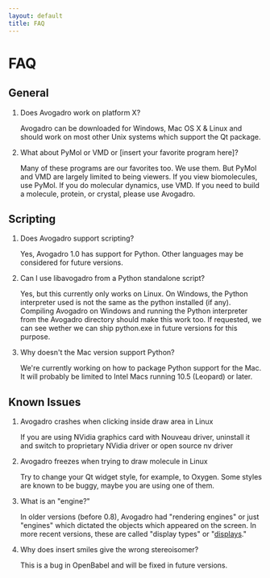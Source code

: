 ```yaml
---
layout: default
title: FAQ
---
```


# FAQ

General
-------

1.  Does Avogadro work on platform X?
      
    Avogadro can be downloaded for Windows, Mac OS X & Linux and should work on most other Unix systems which support the Qt package.

2.  What about PyMol or VMD or [insert your favorite program here]?
      
    Many of these programs are our favorites too. We use them. But PyMol and VMD are largely limited to being viewers. If you view biomolecules, use PyMol. If you do molecular dynamics, use VMD. If you need to build a molecule, protein, or crystal, please use Avogadro.

Scripting
---------

1.  Does Avogadro support scripting?
      
    Yes, Avogadro 1.0 has support for Python. Other languages may be considered for future versions.

2.  Can I use libavogadro from a Python standalone script?
      
    Yes, but this currently only works on Linux. On Windows, the Python interpreter used is not the same as the python installed (if any). Compiling Avogadro on Windows and running the Python interpreter from the Avogadro directory should make this work too. If requested, we can see wether we can ship python.exe in future versions for this purpose.

3.  Why doesn't the Mac version support Python?
      
    We're currently working on how to package Python support for the Mac. It will probably be limited to Intel Macs running 10.5 (Leopard) or later.

Known Issues
------------

1.  Avogadro crashes when clicking inside draw area in Linux
      
    If you are using NVidia graphics card with Nouveau driver, uninstall it and switch to proprietary NVidia driver or open source nv driver

2.  Avogadro freezes when trying to draw molecule in Linux
      
    Try to change your Qt widget style, for example, to Oxygen. Some styles are known to be buggy, maybe you are using one of them.

3.  What is an "engine?"
      
    In older versions (before 0.8), Avogadro had "rendering engines" or just "engines" which dictated the objects which appeared on the screen. In more recent versions, these are called "display types" or "[displays](displays "wikilink")."

4.  Why does insert smiles give the wrong stereoisomer?
      
    This is a bug in OpenBabel and will be fixed in future versions.

